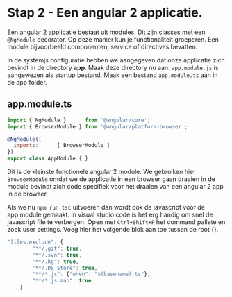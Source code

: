 # Stap 2 - Een angular 2 applicatie.
Een angular 2 applicatie bestaat uit modules. Dit zijn classes met een `@NgModule` decorator.
Op deze manier kun je functionaliteit groeperen. Een module bijvoorbeeld componenten, service of directives bevatten.

In de systemjs configuratie hebben we aangegeven dat onze applicatie zich bevindt in de directory **app**. Maak deze  directory nu aan.
`app.module.js` is aangewezen als startup bestand. Maak een bestand `app.module.ts` aan in de app folder.

## app.module.ts
```javascript
import { NgModule }      from '@angular/core';
import { BrowserModule } from '@angular/platform-browser';

@NgModule({
  imports:      [ BrowserModule ]
})
export class AppModule { }
```

Dit is de kleinste functionele angular 2 module. We gebruiken hier `BrowserModule` omdat we de applicatie in een browser gaan draaien in de module bevindt zich code specifiek 
voor het draaien van een angular 2 app in de browser.

Als we nu `npm run tsc` uitvoeren dan wordt ook de javascript voor de app.module gemaakt. In visual studio code is het erg handig om snel de javascript file te verbergen.
Open met `Ctrl+Shift+P` het command pallete en zoek user settings. Voeg hier het volgende blok aan toe tussen de root {}.

```javascript
"files.exclude": {
        "**/.git": true,
        "**/.svn": true,
        "**/.hg": true,
        "**/.DS_Store": true,
        "**/*.js": {"when": "$(basename).ts"},
        "**/*.js.map": true
    }
  ```